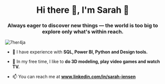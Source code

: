 <h1 align="center">Hi there 👋, I'm Sarah 🎀</h1>

<h3 align="center">Always eager to discover new things — the world is too big to explore only what's within reach.</h3>

![7her4ja](https://github.com/user-attachments/assets/2c2efa0b-d454-47ec-b15a-26155d733e23)

<!-- - 🌱 I’m currently studying **UX Writing, NPL, LLM and conversational design** -->
  
- 🧩 I have experience with **SQL, Power BI, Python and Design tools.**

- 🎻 In my free time, I like to **do 3D modeling, play video games and watch TV.**

- 📫 You can reach me at **www.linkedin.com/in/sarah-iensen**
